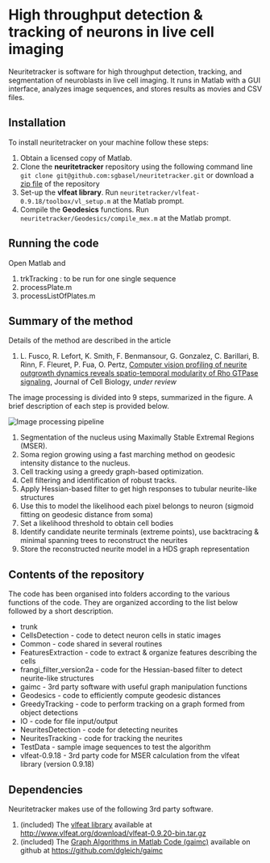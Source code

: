 # High throughput detection & tracking of neurons in live cell imaging

Neuritetracker is software for high throughput detection, tracking, and segmentation of neuroblasts in live cell imaging. It runs in Matlab with a GUI interface, analyzes image sequences, and stores results as movies and CSV files.

## Installation
To install neuritetracker on your machine follow these steps:

1. Obtain a licensed copy of Matlab.
2. Clone the **neuritetracker** repository using the following command line ```git clone git@github.com:sgbasel/neuritetracker.git``` or download a [zip file](https://github.com/sgbasel/neuritetracker/archive/master.zip) of the repository 
3. Set-up the **vlfeat library**. Run ```neuritetracker/vlfeat-0.9.18/toolbox/vl_setup.m``` at the Matlab prompt.
4. Compile the **Geodesics** functions. Run ```neuritetracker/Geodesics/compile_mex.m``` at the Matlab prompt.

## Running the code
Open Matlab and

1. trkTracking : to be run for one single sequence
2. processPlate.m
3. processListOfPlates.m

## Summary of the method
Details of the method are described in the article

1. L. Fusco, R. Lefort, K. Smith, F. Benmansour, G. Gonzalez, C. Barillari, B. Rinn, F. Fleuret, P. Fua, O. Pertz, [Computer vision profiling of neurite outgrowth dynamics reveals spatio-temporal modularity of Rho GTPase signaling](https://www.google.com), Journal of Cell Biology, *under review*

The image processing is divided into 9 steps, summarized in the figure. A brief description of each step is provided below.

![Image processing pipeline](https://github.com/sgbasel/neuritetracker/blob/master/trunk/Documentation/Images/figure.png "Image processing pipeline")

1. Segmentation of the nucleus using Maximally Stable Extremal Regions (MSER).
2. Soma region growing using a fast marching method on geodesic intensity distance to the nucleus.
3. Cell tracking using a greedy graph-based optimization.
4. Cell filtering and identification of robust tracks.
5. Apply Hessian-based filter to get high responses to tubular neurite-like structures
6. Use this to model the likelihood each pixel belongs to neuron (sigmoid fitting on geodesic distance from soma)
7. Set a likelihood threshold to obtain cell bodies
8. Identify candidate neurite terminals (extreme points), use backtracing & minimal spanning trees to reconstruct the neurites
9. Store the reconstructed neurite model in a HDS graph representation

## Contents of the repository
The code has been organised into folders according to the various functions of the code. They are organized according to the list below followed by a short description.

* trunk
 * CellsDetection - code to detect neuron cells in static images
 * Common - code shared in several routines
 * FeaturesExtraction - code to extract & organize features describing the cells
 * frangi_filter_version2a - code for the Hessian-based filter to detect neurite-like structures
 * gaimc - 3rd party software with useful graph manipulation functions
 * Geodesics - code to efficiently compute geodesic distances
 * GreedyTracking - code to perform tracking on a graph formed from object detections
 * IO - code for file input/output
 * NeuritesDetection - code for detecting neurites
 * NeuritesTracking - code for tracking the neurites
 * TestData - sample image sequences to test the algorithm
 * vlfeat-0.9.18 - 3rd party code for MSER calculation from the vlfeat library (version 0.9.18)

## Dependencies
Neuritetracker makes use of the following 3rd party software. 
 
1. (included) The [vlfeat library](http://www.vlfeat.org/download.html) available at http://www.vlfeat.org/download/vlfeat-0.9.20-bin.tar.gz
2. (included) The [Graph Algorithms in Matlab Code (gaimc)](https://github.com/dgleich/gaimc) available on github at https://github.com/dgleich/gaimc





